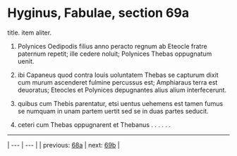 # Hyginus, Fabulae, section 69a

title. item aliter.



1. Polynices Oedipodis filius anno peracto regnum ab Eteocle fratre paternum repetit; ille cedere noluit; Polynices Thebas oppugnatum uenit.



2. ibi Capaneus quod contra Iouis uoluntatem Thebas se capturum dixit cum murum ascenderet fulmine percussus est; Amphiaraus terra est deuoratus; Eteocles et Polynices depugnantes alius alium interfecerunt.



3. quibus cum Thebis parentatur, etsi uentus uehemens est tamen fumus se numquam in unam partem uertit sed se in duas partes seducit.



4. ceteri cum Thebas oppugnarent et Thebanus . . . . . .



---

| --- | --- |
| previous: [68a](../68a/) | next: [69b](../69b/) |
